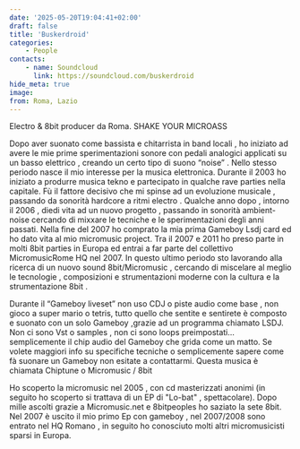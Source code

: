 ```yaml
---
date: '2025-05-20T19:04:41+02:00'
draft: false
title: 'Buskerdroid'
categories:
    - People
contacts:
    - name: Soundcloud
      link: https://soundcloud.com/buskerdroid
hide_meta: true
image: 
from: Roma, Lazio
---
```

Electro & 8bit producer da Roma.
SHAKE YOUR MICROASS

Dopo aver suonato come bassista e chitarrista in band locali , ho iniziato ad avere le mie prime sperimentazioni sonore con pedali analogici applicati su un basso elettrico , creando un certo tipo di suono “noise” . Nello stesso periodo nasce il mio interesse per la musica elettronica. Durante il 2003 ho iniziato a produrre musica tekno e partecipato in qualche rave parties nella capitale. Fù il fattore decisivo che mi spinse ad un evoluzione musicale , passando da sonorità hardcore a ritmi electro . Qualche anno dopo , intorno il 2006 , diedi vita ad un nuovo progetto , passando in sonorità ambient-noise cercando di mixxare le tecniche e le sperimentazioni degli anni passati. Nella fine del 2007 ho comprato la mia prima Gameboy Lsdj card ed ho dato vita al mio micromusic project. Tra il 2007 e 2011 ho preso parte in molti 8bit parties in Europa ed entrai a far parte del collettivo MicromusicRome HQ nel 2007. In questo ultimo periodo sto lavorando alla ricerca di un nuovo sound 8bit/Micromusic , cercando di miscelare al meglio le tecnologie , composizioni e strumentazioni moderne con la cultura e la strumentazione 8bit .

Durante il “Gameboy liveset” non uso CDJ o piste audio come base , non gioco a super mario o tetris, tutto quello che sentite e sentirete è composto e suonato con un solo Gameboy ,grazie ad un programma chiamato LSDJ. Non ci sono Vst o samples , non ci sono loops preimpostati… semplicemente il chip audio del Gameboy che grida come un matto. Se volete maggiori info su specifiche tecniche o semplicemente sapere come fà suonare un Gameboy non esitate a contattarmi.
Questa musica è chiamata Chiptune o Micromusic / 8bit

Ho scoperto la micromusic nel 2005 , con cd masterizzati anonimi (in seguito ho scoperto si trattava di un EP di "Lo-bat" , spettacolare). Dopo mille ascolti grazie a Micromusic.net e 8bitpeoples ho saziato la sete 8bit. Nel 2007 è uscito il mio primo Ep con gameboy , nel 2007/2008 sono entrato nel HQ Romano , in seguito ho conosciuto molti altri micromusicisti sparsi in Europa.